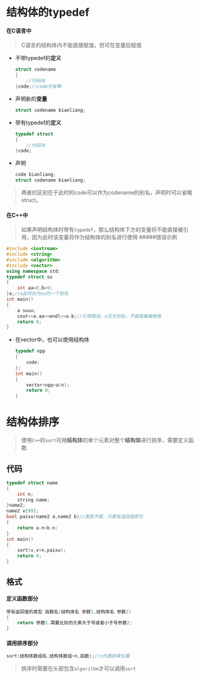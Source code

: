 #	结构体的typedef

#### 在C语言中

> C语言的结构体内不能直接赋值，但可在变量后赋值

+ 不带typedef的**定义**

  ```C
  struct codename 
  {
      //代码块
  }code;//code可省略
  ```

+ 声明新的**变量**

  ```C
  struct codename bianliang;
  ```

+ 带有typedef的**定义**

  ```c
  typedef struct
  {
      //代码块
  }code;
  ```

+ 声明

  ```c
  code bianliang;
  struct codename bianliang;
  ```

> 两者的区别在于此时的code可以作为codename的别名，声明时可以省略struct。
>

#### 在C++中

> 如果声明结构体时带有```typedef```，那么结构体下方的变量将不能直接被引用，因为此时该变量将作为结构体的别名进行使用
#####错误示例
```C++
#include <iostream>
#include <string>
#include <algorithm>
#include <vector>
using namespace std;
typedef struct su
{
    int aa=0,b=9;
}a;//a此时仅为su的一个别名
int main()
{
    a suuu;
    cout<<a.aa<<endl<<a.b;//引用错误，a仅为别名，不能直接被使用
    return 0;
}
```

+ 在vector中，也可以使用结构体

  ```c++
  typedef npp
  {
      code;
  };
  int main()
  {
      vector<npp>a(n);
      return 0;
  }
  ```

  

# 结构体排序

> 使用```C++```的```sort```可用**结构体**的单个元素对整个**结构体**进行排序，需要定义函数

## 代码

```C++
typedef struct name
{
    int n;
    string name;
}name2;
name2 v[99];
bool paixu(name2 a,name2 b)//类型不限，只要有返回值即可
{
    return a.n<b.n;
}
int main()
{
    sort(v,v+n,paixu);
    return 0;
}
```

## 格式

#### 定义函数部分

```c++
带有返回值的类型 函数名(结构体名 参数1,结构体名 参数2)
{
    return 参数1.需要比较的元素大于号或者小于号参数2;
}
```

#### 调用排序部分

```C++
sort(结构体数组名,结构体数组+n,函数);//n代表结束位置
```

> 排序时需要在头部包含```algorithm```才可以调用```sort```

